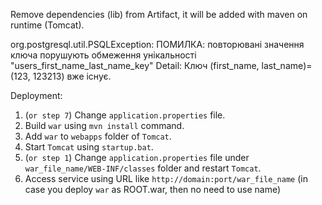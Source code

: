 Remove dependencies (lib) from Artifact, it will be added with maven on runtime (Tomcat).

org.postgresql.util.PSQLException: ПОМИЛКА: повторювані значення ключа порушують обмеження унікальності "users_first_name_last_name_key"
Detail: Ключ (first_name, last_name)=(123, 123213) вже існує.


Deployment:
1. (`or step 7`) Change `application.properties` file.
2. Build `war` using `mvn install` command.
3. Add `war` to `webapps` folder of `Tomcat`.
4. Start `Tomcat` using `startup.bat`.
5. (`or step 1`) Change `application.properties` file under `war_file_name/WEB-INF/classes` folder and restart `Tomcat`.
6. Access service using URL like `http://domain:port/war_file_name` (in case you deploy `war` as ROOT.war, then no need to use name)